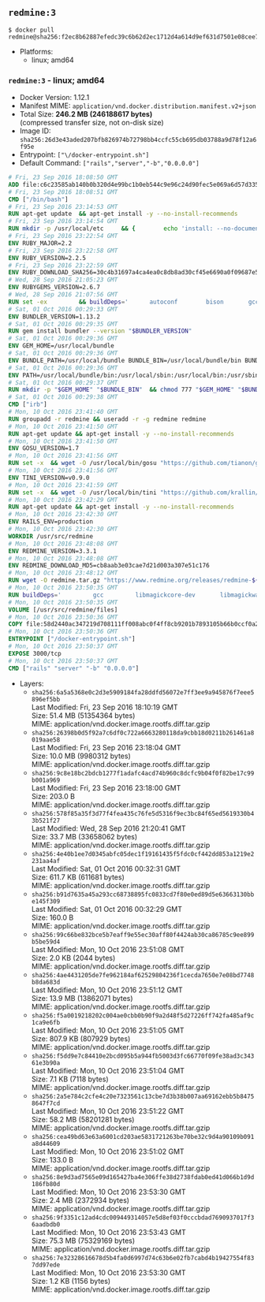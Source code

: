 ## `redmine:3`

```console
$ docker pull redmine@sha256:f2ec8b62887efedc39c6b62d2ec1712d4a614d9ef631d7501e08cee7e2181953
```

-	Platforms:
	-	linux; amd64

### `redmine:3` - linux; amd64

-	Docker Version: 1.12.1
-	Manifest MIME: `application/vnd.docker.distribution.manifest.v2+json`
-	Total Size: **246.2 MB (246188617 bytes)**  
	(compressed transfer size, not on-disk size)
-	Image ID: `sha256:26d3e43aded207bfb826974b72798bb4ccfc55cb695db03788a9d78f12a6f95e`
-	Entrypoint: `["\/docker-entrypoint.sh"]`
-	Default Command: `["rails","server","-b","0.0.0.0"]`

```dockerfile
# Fri, 23 Sep 2016 18:08:50 GMT
ADD file:c6c23585ab140b0b320d4e99bc1b0eb544c9e96c24d90fec5e069a6d57d335ca in / 
# Fri, 23 Sep 2016 18:08:51 GMT
CMD ["/bin/bash"]
# Fri, 23 Sep 2016 23:14:53 GMT
RUN apt-get update 	&& apt-get install -y --no-install-recommends 		bzip2 		ca-certificates 		libffi-dev 		libgdbm3 		libssl-dev 		libyaml-dev 		procps 		zlib1g-dev 	&& rm -rf /var/lib/apt/lists/*
# Fri, 23 Sep 2016 23:14:54 GMT
RUN mkdir -p /usr/local/etc 	&& { 		echo 'install: --no-document'; 		echo 'update: --no-document'; 	} >> /usr/local/etc/gemrc
# Fri, 23 Sep 2016 23:22:54 GMT
ENV RUBY_MAJOR=2.2
# Fri, 23 Sep 2016 23:22:58 GMT
ENV RUBY_VERSION=2.2.5
# Fri, 23 Sep 2016 23:22:59 GMT
ENV RUBY_DOWNLOAD_SHA256=30c4b31697a4ca4ea0c8db8ad30cf45e6690a0f09687e5d483c933c03ca335e3
# Wed, 28 Sep 2016 21:05:23 GMT
ENV RUBYGEMS_VERSION=2.6.7
# Wed, 28 Sep 2016 21:07:56 GMT
RUN set -ex 		&& buildDeps=' 		autoconf 		bison 		gcc 		libbz2-dev 		libgdbm-dev 		libglib2.0-dev 		libncurses-dev 		libreadline-dev 		libxml2-dev 		libxslt-dev 		make 		ruby 		wget 	' 	&& apt-get update 	&& apt-get install -y --no-install-recommends $buildDeps 	&& rm -rf /var/lib/apt/lists/* 		&& wget -O ruby.tar.gz "https://cache.ruby-lang.org/pub/ruby/$RUBY_MAJOR/ruby-$RUBY_VERSION.tar.gz" 	&& echo "$RUBY_DOWNLOAD_SHA256 *ruby.tar.gz" | sha256sum -c - 		&& mkdir -p /usr/src/ruby 	&& tar -xzf ruby.tar.gz -C /usr/src/ruby --strip-components=1 	&& rm ruby.tar.gz 		&& cd /usr/src/ruby 		&& { 		echo '#define ENABLE_PATH_CHECK 0'; 		echo; 		cat file.c; 	} > file.c.new 	&& mv file.c.new file.c 		&& autoconf 	&& ./configure --disable-install-doc 	&& make -j"$(nproc)" 	&& make install 		&& apt-get purge -y --auto-remove $buildDeps 	&& cd / 	&& rm -r /usr/src/ruby 		&& gem update --system "$RUBYGEMS_VERSION"
# Sat, 01 Oct 2016 00:29:33 GMT
ENV BUNDLER_VERSION=1.13.2
# Sat, 01 Oct 2016 00:29:35 GMT
RUN gem install bundler --version "$BUNDLER_VERSION"
# Sat, 01 Oct 2016 00:29:36 GMT
ENV GEM_HOME=/usr/local/bundle
# Sat, 01 Oct 2016 00:29:36 GMT
ENV BUNDLE_PATH=/usr/local/bundle BUNDLE_BIN=/usr/local/bundle/bin BUNDLE_SILENCE_ROOT_WARNING=1 BUNDLE_APP_CONFIG=/usr/local/bundle
# Sat, 01 Oct 2016 00:29:36 GMT
ENV PATH=/usr/local/bundle/bin:/usr/local/sbin:/usr/local/bin:/usr/sbin:/usr/bin:/sbin:/bin
# Sat, 01 Oct 2016 00:29:37 GMT
RUN mkdir -p "$GEM_HOME" "$BUNDLE_BIN" 	&& chmod 777 "$GEM_HOME" "$BUNDLE_BIN"
# Sat, 01 Oct 2016 00:29:38 GMT
CMD ["irb"]
# Mon, 10 Oct 2016 23:41:40 GMT
RUN groupadd -r redmine && useradd -r -g redmine redmine
# Mon, 10 Oct 2016 23:41:50 GMT
RUN apt-get update && apt-get install -y --no-install-recommends 		ca-certificates 		wget 	&& rm -rf /var/lib/apt/lists/*
# Mon, 10 Oct 2016 23:41:50 GMT
ENV GOSU_VERSION=1.7
# Mon, 10 Oct 2016 23:41:56 GMT
RUN set -x 	&& wget -O /usr/local/bin/gosu "https://github.com/tianon/gosu/releases/download/$GOSU_VERSION/gosu-$(dpkg --print-architecture)" 	&& wget -O /usr/local/bin/gosu.asc "https://github.com/tianon/gosu/releases/download/$GOSU_VERSION/gosu-$(dpkg --print-architecture).asc" 	&& export GNUPGHOME="$(mktemp -d)" 	&& gpg --keyserver ha.pool.sks-keyservers.net --recv-keys B42F6819007F00F88E364FD4036A9C25BF357DD4 	&& gpg --batch --verify /usr/local/bin/gosu.asc /usr/local/bin/gosu 	&& rm -r "$GNUPGHOME" /usr/local/bin/gosu.asc 	&& chmod +x /usr/local/bin/gosu 	&& gosu nobody true
# Mon, 10 Oct 2016 23:41:56 GMT
ENV TINI_VERSION=v0.9.0
# Mon, 10 Oct 2016 23:41:59 GMT
RUN set -x 	&& wget -O /usr/local/bin/tini "https://github.com/krallin/tini/releases/download/$TINI_VERSION/tini" 	&& wget -O /usr/local/bin/tini.asc "https://github.com/krallin/tini/releases/download/$TINI_VERSION/tini.asc" 	&& export GNUPGHOME="$(mktemp -d)" 	&& gpg --keyserver ha.pool.sks-keyservers.net --recv-keys 6380DC428747F6C393FEACA59A84159D7001A4E5 	&& gpg --batch --verify /usr/local/bin/tini.asc /usr/local/bin/tini 	&& rm -r "$GNUPGHOME" /usr/local/bin/tini.asc 	&& chmod +x /usr/local/bin/tini 	&& tini -h
# Mon, 10 Oct 2016 23:42:29 GMT
RUN apt-get update && apt-get install -y --no-install-recommends 		imagemagick 		libmysqlclient18 		libpq5 		libsqlite3-0 				bzr 		git 		mercurial 		openssh-client 		subversion 	&& rm -rf /var/lib/apt/lists/*
# Mon, 10 Oct 2016 23:42:30 GMT
ENV RAILS_ENV=production
# Mon, 10 Oct 2016 23:42:30 GMT
WORKDIR /usr/src/redmine
# Mon, 10 Oct 2016 23:48:08 GMT
ENV REDMINE_VERSION=3.3.1
# Mon, 10 Oct 2016 23:48:08 GMT
ENV REDMINE_DOWNLOAD_MD5=cb8aab3e03cae7d21d003a307e51c176
# Mon, 10 Oct 2016 23:48:12 GMT
RUN wget -O redmine.tar.gz "https://www.redmine.org/releases/redmine-${REDMINE_VERSION}.tar.gz" 	&& echo "$REDMINE_DOWNLOAD_MD5 redmine.tar.gz" | md5sum -c - 	&& tar -xvf redmine.tar.gz --strip-components=1 	&& rm redmine.tar.gz files/delete.me log/delete.me 	&& mkdir -p tmp/pdf public/plugin_assets 	&& chown -R redmine:redmine ./
# Mon, 10 Oct 2016 23:50:35 GMT
RUN buildDeps=' 		gcc 		libmagickcore-dev 		libmagickwand-dev 		libmysqlclient-dev 		libpq-dev 		libsqlite3-dev 		make 		patch 	' 	&& set -ex 	&& apt-get update && apt-get install -y $buildDeps --no-install-recommends 	&& rm -rf /var/lib/apt/lists/* 	&& bundle install --without development test 	&& for adapter in mysql2 postgresql sqlite3; do 		echo "$RAILS_ENV:" > ./config/database.yml; 		echo "  adapter: $adapter" >> ./config/database.yml; 		bundle install --without development test; 	done 	&& rm ./config/database.yml 	&& apt-get purge -y --auto-remove $buildDeps
# Mon, 10 Oct 2016 23:50:35 GMT
VOLUME [/usr/src/redmine/files]
# Mon, 10 Oct 2016 23:50:36 GMT
COPY file:58d2440ac347219d708111ff008abc0f4ff8cb9201b7893105b66b0ccf0a2521 in / 
# Mon, 10 Oct 2016 23:50:36 GMT
ENTRYPOINT ["/docker-entrypoint.sh"]
# Mon, 10 Oct 2016 23:50:37 GMT
EXPOSE 3000/tcp
# Mon, 10 Oct 2016 23:50:37 GMT
CMD ["rails" "server" "-b" "0.0.0.0"]
```

-	Layers:
	-	`sha256:6a5a5368e0c2d3e5909184fa28ddfd56072e7ff3ee9a945876f7eee5896ef5bb`  
		Last Modified: Fri, 23 Sep 2016 18:10:19 GMT  
		Size: 51.4 MB (51354364 bytes)  
		MIME: application/vnd.docker.image.rootfs.diff.tar.gzip
	-	`sha256:26398b0d5f92a7c6df0c722a6663280118da9cbb18d0211b261461a8019aae58`  
		Last Modified: Fri, 23 Sep 2016 23:18:04 GMT  
		Size: 10.0 MB (9980312 bytes)  
		MIME: application/vnd.docker.image.rootfs.diff.tar.gzip
	-	`sha256:9c8e18bc2bdcb1277f1adafc4acd74b960c8dcfc9b04f0f82be17c99b001a969`  
		Last Modified: Fri, 23 Sep 2016 23:18:00 GMT  
		Size: 203.0 B  
		MIME: application/vnd.docker.image.rootfs.diff.tar.gzip
	-	`sha256:578f85a35f3d77f4fea435c76fe5d5316f9ec3bc84f65ed5619330b43b521f27`  
		Last Modified: Wed, 28 Sep 2016 21:20:41 GMT  
		Size: 33.7 MB (33658062 bytes)  
		MIME: application/vnd.docker.image.rootfs.diff.tar.gzip
	-	`sha256:4e40b1ee7d0345abfc05dec1f19161435f5fdc0cf442dd853a1219e2231aa4af`  
		Last Modified: Sat, 01 Oct 2016 00:32:31 GMT  
		Size: 611.7 KB (611681 bytes)  
		MIME: application/vnd.docker.image.rootfs.diff.tar.gzip
	-	`sha256:b91d7635a45a293cc68738895fc0833cd7f80e0ed89d5e63663130bbe145f309`  
		Last Modified: Sat, 01 Oct 2016 00:32:29 GMT  
		Size: 160.0 B  
		MIME: application/vnd.docker.image.rootfs.diff.tar.gzip
	-	`sha256:99c66be832bce5b7eaff9e55ec30aff80f4424ab30ca86785c9ee899b5be59d4`  
		Last Modified: Mon, 10 Oct 2016 23:51:08 GMT  
		Size: 2.0 KB (2044 bytes)  
		MIME: application/vnd.docker.image.rootfs.diff.tar.gzip
	-	`sha256:4ae4431205de7fe962184af62529804236f1cecda7650e7e08bd7748b8da683d`  
		Last Modified: Mon, 10 Oct 2016 23:51:12 GMT  
		Size: 13.9 MB (13862071 bytes)  
		MIME: application/vnd.docker.image.rootfs.diff.tar.gzip
	-	`sha256:f5a0019218202c004ae0cbb0b90f9a2d48f5d27226ff742fa485af9c1ca9e6fb`  
		Last Modified: Mon, 10 Oct 2016 23:51:05 GMT  
		Size: 807.9 KB (807929 bytes)  
		MIME: application/vnd.docker.image.rootfs.diff.tar.gzip
	-	`sha256:f5dd9e7c84410e2bcd095b5a944fb5003d3fc66770f09fe38ad3c34361e3b90a`  
		Last Modified: Mon, 10 Oct 2016 23:51:04 GMT  
		Size: 7.1 KB (7118 bytes)  
		MIME: application/vnd.docker.image.rootfs.diff.tar.gzip
	-	`sha256:2a5e784c2cfe4c20e7323561c13cbe7d3b38b007aa69162ebb5b84758647f7cd`  
		Last Modified: Mon, 10 Oct 2016 23:51:22 GMT  
		Size: 58.2 MB (58201281 bytes)  
		MIME: application/vnd.docker.image.rootfs.diff.tar.gzip
	-	`sha256:cea49bd63e63a6001cd203ae5831721263be70be32c9d4a90109b091a8d44609`  
		Last Modified: Mon, 10 Oct 2016 23:51:02 GMT  
		Size: 133.0 B  
		MIME: application/vnd.docker.image.rootfs.diff.tar.gzip
	-	`sha256:8e9d3ad7565e09d165427ba4e306ffe38d2738fdab0ed41d066b1d9d186fb80d`  
		Last Modified: Mon, 10 Oct 2016 23:53:30 GMT  
		Size: 2.4 MB (2372934 bytes)  
		MIME: application/vnd.docker.image.rootfs.diff.tar.gzip
	-	`sha256:9f3351c12ad4cdc009449314057e5d8ef03f0cccbdad7690937017f36aadbdb0`  
		Last Modified: Mon, 10 Oct 2016 23:53:43 GMT  
		Size: 75.3 MB (75329169 bytes)  
		MIME: application/vnd.docker.image.rootfs.diff.tar.gzip
	-	`sha256:7e32328616678d5b4fa0d6997d74c63b6e02fb7cabd4b19427554f837dd97ede`  
		Last Modified: Mon, 10 Oct 2016 23:53:30 GMT  
		Size: 1.2 KB (1156 bytes)  
		MIME: application/vnd.docker.image.rootfs.diff.tar.gzip
